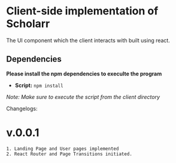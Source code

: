 # Client-side implementation of Scholarr

The UI component which the client interacts with built using react.

## Dependencies

**Please install the npm dependencies to execulte the program**

- **Script:** `npm install`

_Note: Make sure to execute the script from the client directory_

Changelogs:

# v.0.0.1

    1. Landing Page and User pages implemented
    2. React Router and Page Transitions initiated.
